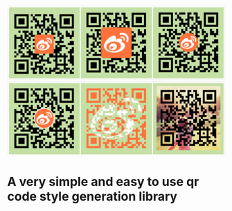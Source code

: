 ![](images/1.jpg)
![](images/2.jpg)
# A very simple and easy to use qr code style generation library


